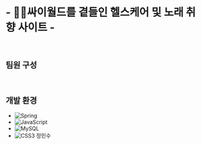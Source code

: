 # - 🙏🏻싸이월드를 곁들인 헬스케어 및 노래 취향 사이트 -

<br>

## 팀원 구성

<br>

## 개발 환경
- ![Spring](https://img.shields.io/badge/Spring-6DB33F?style=for-the-badge&logo=spring&logoColor=white)
- ![JavaScript](https://img.shields.io/badge/javascript-%23323330.svg?style=for-the-badge&logo=javascript&logoColor=%23F7DF1E)
- ![MySQL](https://img.shields.io/badge/mysql-4479A1.svg?style=for-the-badge&logo=mysql&logoColor=white)
- ![CSS3](https://img.shields.io/badge/css3-%231572B6.svg?style=for-the-badge&logo=css3&logoColor=white)
정민수
